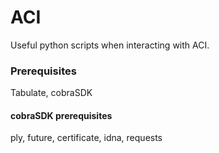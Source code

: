 # ACI
Useful python scripts when interacting with ACI.

### Prerequisites
Tabulate, cobraSDK

#### cobraSDK prerequisites
ply, future, certificate, idna, requests
